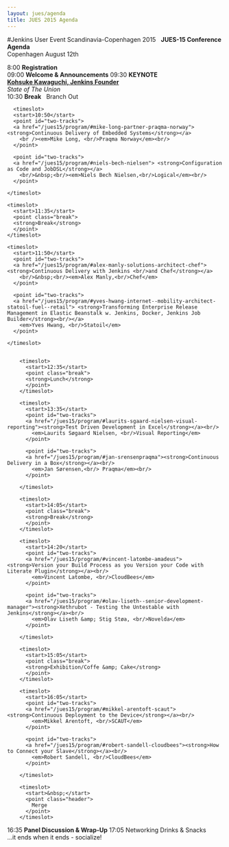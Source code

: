 ```yaml
---
layout: jues/agenda
title: JUES 2015 Agenda
---
```

#Jenkins User Event Scandinavia-Copenhagen 2015
<agenda>
  <timeslot>
    <start>&nbsp;</start>
    <point class="header">
      <strong>JUES-15 Conference Agenda</strong><br/>
      Copenhagen August 12th
    </point>
  </timeslot>

  <timeslot>
    <start>8:00</start>
    <point><strong>Registration</strong><br/></point>
  </timeslot>

  <timeslot>
    <start>09:00</start>
    <point><strong>Welcome &amp; Announcements</strong></point>
  </timeslot>

  <timeslot>
    <start>09:30</start>
    <point><strong>KEYNOTE<br/></strong>
    <a href="/jues15/program/#kohsuke-kawaguchi-cloudbees-and-jenkins-creator"><strong>Kohsuke Kawaguchi, Jenkins Founder </strong></a>
    <em><br/>State of The Union<br/></em>
    </point>
  </timeslot>


  <timeslot>
    <start>10:30</start>
    <point class="break">
    <strong>Break</strong>
    </point>
  </timeslot>

  <timeslot>
    <start>&nbsp;</start>
    <point class="header">
      Branch Out
    </point>
  </timeslot>

      <timeslot>
      <start>10:50</start>
      <point id="two-tracks">
      <a href="/jues15/program/#mike-long-partner-praqma-norway"><strong>Continuous Delivery of Embedded Systems</strong></a>
        <br /><em>Mike Long, <br/>Praqma Norway</em><br/>
      </point>

      <point id="two-tracks">
      <a href="/jues15/program/#niels-bech-nielsen"> <strong>Configuration as Code and JobDSL</strong></a>
        <br/>&nbsp;<br/><em>Niels Bech Nielsen,<br/>Logical</em><br/>
      </point>

    </timeslot>

    <timeslot>
      <start>11:35</start>
      <point class="break">
      <strong>Break</strong>
      </point>
    </timeslot>

    <timeslot>
      <start>11:50</start>
      <point id="two-tracks">
      <a href="/jues15/program/#alex-manly-solutions-architect-chef"><strong>Continuous Delivery with Jenkins <br/>and Chef</strong></a>
        <br/>&nbsp;<br/><em>Alex Manly,<br/>Chef</em>
      </point>

      <point id="two-tracks">
      <a href="/jues15/program/#yves-hwang-internet--mobility-architect-statoil-fuel--retail"> <strong>Transforming Enterprise Release Management in Elastic Beanstalk w. Jenkins, Docker, Jenkins Job Builder</strong><br/></a>
        <em>Yves Hwang, <br/>Statoil</em>
      </point>

    </timeslot>


        <timeslot>
          <start>12:35</start>
          <point class="break">
          <strong>Lunch</strong>
          </point>
        </timeslot>

        <timeslot>
          <start>13:35</start>
          <point id="two-tracks">
          <a href="/jues15/program/#laurits-sgaard-nielsen-visual-reporting"><strong>Test Driven Development in Excel</strong></a><br/>
            <em>Laurits Søgaard Nielsen, <br/>Visual Reporting</em>
          </point>

          <point id="two-tracks">
          <a href="/jues15/program/#jan-srensenpraqma"><strong>Continuous Delivery in a Box</strong></a><br/>
            <em>Jan Sørensen,<br/> Praqma</em><br/>
          </point>

        </timeslot>

        <timeslot>
          <start>14:05</start>
          <point class="break">
          <strong>Break</strong>
          </point>
        </timeslot>

        <timeslot>
          <start>14:20</start>
          <point id="two-tracks">
          <a href="/jues15/program/#vincent-latombe-amadeus"><strong>Version your Build Process as you Version your Code with Literate Plugin</strong></a><br/>
            <em>Vincent Latombe, <br/>CloudBees</em>
          </point>

          <point id="two-tracks">
          <a href="/jues15/program/#olav-liseth--senior-development-manager"><strong>Xethrubot - Testing the Untestable with Jenkins</strong></a><br/>
            <em>Olav Liseth &amp; Stig Støa, <br/>Novelda</em>
          </point>

        </timeslot>

        <timeslot>
          <start>15:05</start>
          <point class="break">
          <strong>Exhibition/Coffe &amp; Cake</strong>
          </point>
        </timeslot>

        <timeslot>
          <start>16:05</start>
          <point id="two-tracks">
          <a href="/jues15/program/#mikkel-arentoft-scaut"><strong>Continuous Deployment to the Device</strong></a><br/>
            <em>Mikkel Arentoft, <br/>SCAUT</em>
          </point>

          <point id="two-tracks">
          <a href="/jues15/program/#robert-sandell-cloudbees"><strong>How to Connect your Slave</strong></a><br/>
            <em>Robert Sandell, <br/>CloudBees</em>
          </point>

        </timeslot>

        <timeslot>
          <start>&nbsp;</start>
          <point class="header">
            Merge
          </point>
        </timeslot>


  <timeslot>
    <start>16:35</start>
    <point>
      <strong>Panel Discussion &amp; Wrap-Up</strong>
    </point>
  </timeslot>


  <timeslot>
    <start>17:05</start>
    <point>
      Networking Drinks &amp; Snacks<br/>
...it ends when it ends - socialize!
    </point>
  </timeslot>
